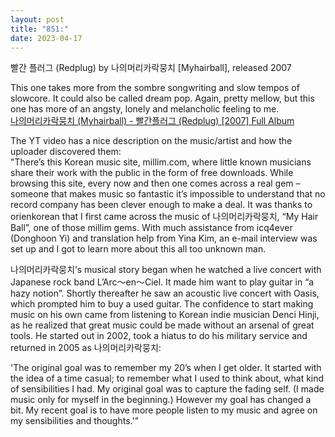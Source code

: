 ```yaml
---
layout: post
title: "851:"
date: 2023-04-17
---
```


빨간 플러그 (Redplug) by    나의머리카락뭉치 \[Myhairball\], released 2007

This one takes more from the sombre songwriting and slow tempos of slowcore. It could also be called dream pop. Again, pretty mellow, but this one has more of an angsty, lonely and melancholic feeling to me.  
[나의머리카락뭉치 (Myhairball) \- 빨간플러그 (Redplug) \[2007\] Full Album](https://youtu.be/ZOXzgXJOeKQ)

The YT video has a nice description on the music/artist and how the uploader discovered them:  
"There’s this Korean music site, millim.com, where little known musicians share their work with the public in the form of free downloads. While browsing this site, every now and then one comes across a real gem – someone that makes music so fantastic it’s impossible to understand that no record company has been clever enough to make a deal. It was thanks to orienkorean that I first came across the music of 나의머리카락뭉치, “My Hair Ball”, one of those millim gems. With much assistance from icq4ever (Donghoon Yi) and translation help from Yina Kim, an e-mail interview was set up and I got to learn more about this all too unknown man.

나의머리카락뭉치’s musical story began when he watched a live concert with Japanese rock band L’Arc～en～Ciel. It made him want to play guitar in “a hazy notion”. Shortly thereafter he saw an acoustic live concert with Oasis, which prompted him to buy a used guitar. The confidence to start making music on his own came from listening to Korean indie musician Denci Hinji, as he realized that great music could be made without an arsenal of great tools. He started out in 2002, took a hiatus to do his military service and returned in 2005 as 나의머리카락뭉치:

'The original goal was to remember my 20’s when I get older. It started with the idea of a time casual; to remember what I used to think about, what kind of sensibilities I had. My original goal was to capture the fading self. (I made music only for myself in the beginning.) However my goal has changed a bit. My recent goal is to have more people listen to my music and agree on my sensibilities and thoughts.'"
